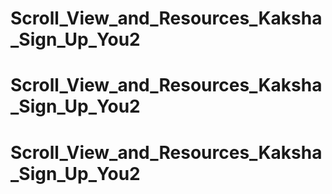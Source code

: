 # Scroll_View_and_Resources_Kaksha_Sign_Up_You2
# Scroll_View_and_Resources_Kaksha_Sign_Up_You2
# Scroll_View_and_Resources_Kaksha_Sign_Up_You2
